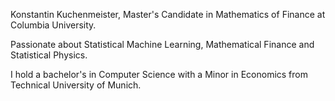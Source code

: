 Konstantin Kuchenmeister,
Master's Candidate in Mathematics of Finance at Columbia University.

Passionate about Statistical Machine Learning, Mathematical Finance and Statistical Physics.

I hold a bachelor's in Computer Science with a Minor in Economics from Technical University of Munich.
